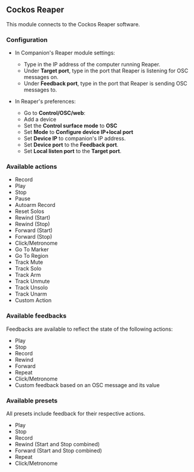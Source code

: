 ## Cockos Reaper
This module connects to the Cockos Reaper software.

### Configuration
* In Companion's Reaper module settings:
    * Type in the IP address of the computer running Reaper.
    * Under **Target port**, type in the port that Reaper is listening for OSC messages on.
    * Under **Feedback port**, type in the port that Reaper is sending OSC messages to.

* In Reaper's preferences:
    * Go to **Control/OSC/web**:
    * Add a device
    * Set the **Control surface mode** to **OSC**
    * Set **Mode** to **Configure device IP+local port**
    * Set **Device IP** to companion's IP address.
    * Set **Device port** to the **Feedback port**.
    * Set **Local listen port** to the **Target port**.

### Available actions
* Record
* Play
* Stop
* Pause
* Autoarm Record
* Reset Solos
* Rewind (Start)
* Rewind (Stop)
* Forward (Start)
* Forward (Stop)
* Click/Metronome
* Go To Marker
* Go To Region
* Track Mute
* Track Solo
* Track Arm
* Track Unmute
* Track Unsolo
* Track Unarm
* Custom Action

### Available feedbacks
Feedbacks are available to reflect the state of the following actions:
* Play
* Stop
* Record
* Rewind
* Forward
* Repeat
* Click/Metronome
* Custom feedback based on an OSC message and its value

### Available presets
All presets include feedback for their respective actions.
* Play
* Stop
* Record
* Rewind (Start and Stop combined)
* Forward (Start and Stop combined)
* Repeat
* Click/Metronome